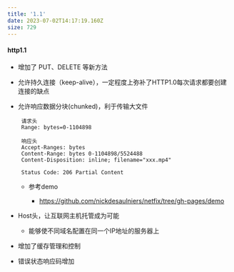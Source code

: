 ```yaml
---
title: '1.1'
date: 2023-07-02T14:17:19.160Z
size: 729
---
```

#### http1.1

- 增加了 PUT、DELETE 等新方法

- 允许持久连接（keep-alive），一定程度上弥补了HTTP1.0每次请求都要创建连接的缺点

- 允许响应数据分块(chunked)，利于传输大文件

   ```
    请求头
    Range: bytes=0-1104898
    
    响应头
    Accept-Ranges: bytes
    Content-Range: bytes 0-1104898/5524488
    Content-Disposition: inline; filename="xxx.mp4"
    
    Status Code: 206 Partial Content
   ```

  - 参考demo

    - https://github.com/nickdesaulniers/netfix/tree/gh-pages/demo

- Host头，让互联网主机托管成为可能

  - 能够使不同域名配置在同一个IP地址的服务器上

- 增加了缓存管理和控制

- 错误状态响应码增加

